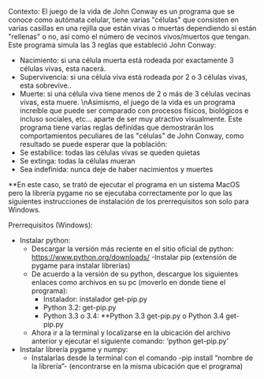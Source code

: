 Contexto:
El juego de la vida de John Conway es un programa que se conoce como autómata celular, tiene varias "células" que consisten en varias casillas en una rejilla que están vivas o muertas 
dependiendo si están "rellenas" o no, así como el número de vecinos vivos/muertos que tengan.
Este programa simula las 3 reglas que estableció John Conway: 
- Nacimiento: si una célula muerta está rodeada por exactamente 3 células vivas, esta nacerá.
- Supervivencia: si una célula viva está rodeada por 2 o 3 células vivas, esta sobrevive..
- Muerte: si una célula viva tiene menos de 2 o más de 3 células vecinas vivas, esta muere. 
\nAsimismo, el juego de la vida es un programa increíble que puede ser comparado con procesos físicos, biológicos e incluso sociales, etc... aparte de ser muy atractivo visualmente. 
Este programa tiene varias reglas definidas que demostrarán los comportamientos peculiares de las "células" de John Conway, como resultado se puede esperar que la población: 
- Se estabilice: todas las células vivas se queden quietas
- Se extinga: todas la células mueran
- Sea indefinida: nunca deje de haber nacimientos y muertes

**En este caso, se trató de ejecutar el programa en un sistema MacOS pero la librería pygame no se ejecutaba correctamente por lo que las siguientes instrucciones de instalación de 
los prerrequisitos son solo para Windows.

Prerrequisitos (Windows):
- Instalar python:
    - Descargar la versión más reciente en el sitio oficial de python: https://www.python.org/downloads/
-Instalar pip (extensión de pygame para instalar librerías)
    - De acuerdo a la versión de su python, descargue los siguientes enlaces como archivos en su pc (moverlo en donde tiene el programa):
        - Instalador: instalador get-pip.py
        - Python 3.2: get-pip.py
        - Python 3.3 o 3.4: 
**Python 3.3 get-pip.py o Python 3.4 get-pip.py
    - Ahora ir a la terminal y localizarse en la ubicación del archivo anterior y ejecutar el siguiente comando: ‘python get-pip.py’
- Instalar librería pygame y numpy:
    - Instalarlas desde la terminal con el comando -pip install “nombre de la librería”- (encontrarse en la misma ubicación que el programa)
